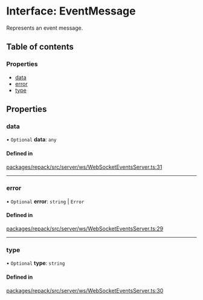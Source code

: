 # Interface: EventMessage

Represents an event message.

## Table of contents

### Properties

- [data](EventMessage.md#data)
- [error](EventMessage.md#error)
- [type](EventMessage.md#type)

## Properties

### data

• `Optional` **data**: `any`

#### Defined in

[packages/repack/src/server/ws/WebSocketEventsServer.ts:31](https://github.com/callstack/repack/blob/a78f6b9/packages/repack/src/server/ws/WebSocketEventsServer.ts#L31)

___

### error

• `Optional` **error**: `string` \| `Error`

#### Defined in

[packages/repack/src/server/ws/WebSocketEventsServer.ts:29](https://github.com/callstack/repack/blob/a78f6b9/packages/repack/src/server/ws/WebSocketEventsServer.ts#L29)

___

### type

• `Optional` **type**: `string`

#### Defined in

[packages/repack/src/server/ws/WebSocketEventsServer.ts:30](https://github.com/callstack/repack/blob/a78f6b9/packages/repack/src/server/ws/WebSocketEventsServer.ts#L30)
